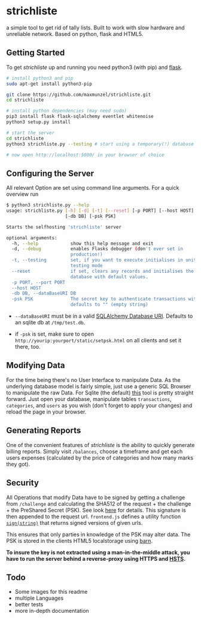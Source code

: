 # strichliste
a simple tool to get rid of tally lists. Built to work with slow hardware and unreliable network. Based on python, flask and HTML5.

## Getting Started

To get *strichliste* up and running you need python3 (with pip) and [flask](http://flask.pocoo.org). 


```bash
# install python3 and pip
sudo apt-get install python3-pip

git clone https://github.com/maxmunzel/strichliste.git
cd strichliste

# install python dependencies (may need sudo)
pip3 install flask flask-sqlalchemy eventlet whitenoise
python3 setup.py install

# start the server
cd strichliste
python3 strichliste.py --testing # start using a temporary(!) database

# now open http://localhost:5000/ in your browser of choice
```

## Configuring the Server

All relevant Option are set using command line arguments. For a quick overview run
```bash
$ python3 strichliste.py --help
usage: strichliste.py [-h] [-d] [-t] [--reset] [-p PORT] [--host HOST]
                      [-db DB] [-psk PSK]

Starts the selfhosting 'strichliste' server

optional arguments:
  -h, --help            show this help message and exit
  -d, --debug           enables Flasks debugger (don't ever set in
                        production!)
  -t, --testing         set, if you want to execute initialises in unit
                        testing mode
  --reset               if set, clears any records and initialises the
                        database with default values.
  -p PORT, --port PORT
  --host HOST
  -db DB, --dataBaseURI DB
  -psk PSK              The secret key to authenticate transactions with.
                        defaults to "" (empty string)
```

* `--dataBaseURI`
must be in a valid [SQLAlchemy Database URI](http://docs.sqlalchemy.org/en/latest/core/engines.html#database-urls). 
Defaults to an sqlite db at `/tmp/test.db`.

* if `-psk` is set, make sure to open `http://yourip:yourport/static/setpsk.html` on all clients and set it there, too.

## Modifying Data 

For the time being there's no User Interface to manipulate Data. As the underlying database model is fairly simple,
just use a generic SQL Browser to manipulate the raw Data. For Sqlite (the default) [this](http://sqlitebrowser.org) tool is 
pretty straight forward. Just open your database, manipulate tables `transactions`, `categories`, and `users` as you wish 
(don't forget to apply your changes) and reload the page in your browser.

## Generating Reports

One of the convenient features of *strichliste* is the ability to quickly generate billing reports. Simply visit `/balances`, choose a timeframe and get
each users expenses (calculated by the price of categories and how many marks they got). 

## Security

All Operations that modify Data have to be signed by getting a challenge from `/challenge` and calculating the SHA512 
of the request + the challenge + the PreShared Secret (PSK). See look [here](https://github.com/maxmunzel/strichliste/blob/bde0d14f3ccb58be8fb7450f5a59c9f7e0f8d31e/strichliste/strichliste.py#L240)
for details. This signature is then appended to the request url. `frontend.js` defines a utility function [`sign(string)`](https://github.com/maxmunzel/strichliste/blob/bde0d14f3ccb58be8fb7450f5a59c9f7e0f8d31e/strichliste/static/frontend.js#L10)
that returns signed versions of given urls.

This ensures that only parties in knowledge of the PSK may alter data. The PSK is stored in the clients HTML5 localstorage using [barn](https://github.com/arokor/barn). 

**To insure the key is not extracted using a man-in-the-middle attack, you have to run the server behind a reverse-proxy using HTTPS and [HSTS](https://en.wikipedia.org/wiki/HTTP_Strict_Transport_Security).**

## Todo

* Some images for this readme
* multiple Languages
* better tests
* more in-depth documentation

